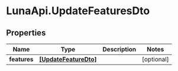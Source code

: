 # LunaApi.UpdateFeaturesDto

## Properties

Name | Type | Description | Notes
------------ | ------------- | ------------- | -------------
**features** | [**[UpdateFeatureDto]**](UpdateFeatureDto.md) |  | [optional] 



